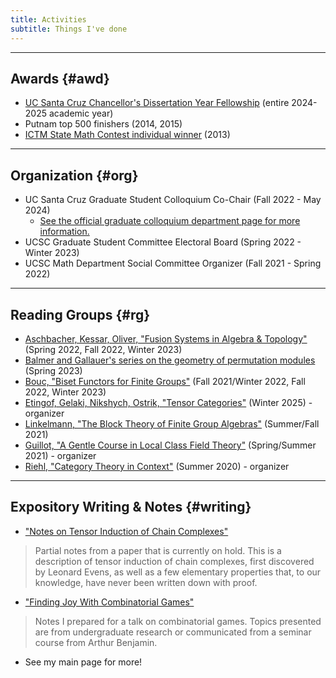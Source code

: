 ```yaml
---
title: Activities
subtitle: Things I've done
---
```


---

## Awards {#awd}

- [UC Santa Cruz Chancellor's Dissertation Year Fellowship](https://science.ucsc.edu/research-opportunities/dissertation-year-fellowships/) (entire 2024-2025 academic year)
- Putnam top 500 finishers (2014, 2015)
- [ICTM State Math Contest individual winner](https://ilmathcontest.com/) (2013) 

---

## Organization {#org}

- UC Santa Cruz Graduate Student Colloquium Co-Chair (Fall 2022 - May 2024)
  - [See the official graduate colloquium department page for more information.](https://docs.google.com/document/d/1ocl6D85ZRwcrCXrQQLfLlR74V2phgLIQgjpi61vT_-s/edit#heading=h.5kolow2jzywc)
- UCSC Graduate Student Committee Electoral Board (Spring 2022 - Winter 2023)
- UCSC Math Department Social Committee Organizer (Fall 2021 - Spring 2022)

---

## Reading Groups {#rg}

- [Aschbacher, Kessar, Oliver, "Fusion Systems in Algebra & Topology"](https://www.cambridge.org/core/books/fusion-systems-in-algebra-and-topology/2979A129C13045664A6514911CC96A0D) (Spring 2022, Fall 2022, Winter 2023)
- [Balmer and Gallauer's series on the geometry of permutation modules](https://www.math.ucla.edu/~balmer/Pubfile/TT-Perm.pdf) (Spring 2023)
- [Bouc, "Biset Functors for Finite Groups"](https://link.springer.com/book/10.1007/978-3-642-11297-3) (Fall 2021/Winter 2022, Fall 2022, Winter 2023)
- [Etingof, Gelaki, Nikshych, Ostrik, "Tensor Categories"](https://math.mit.edu/~etingof/egnobookfinal.pdf) (Winter 2025) - organizer
- [Linkelmann, "The Block Theory of Finite Group Algebras"](https://www.cambridge.org/core/books/block-theory-of-finite-group-algebras/03F2A21C4725C2A250C8C0635444781A) (Summer/Fall 2021)
- [Guillot, "A Gentle Course in Local Class Field Theory"](https://www.cambridge.org/core/books/gentle-course-in-local-class-field-theory/F1D32C9B20A91D6F27424C37A14C45FC) (Spring/Summer 2021) - organizer
- [Riehl, "Category Theory in Context"](https://math.jhu.edu/~eriehl/context.pdf) (Summer 2020) - organizer


---

## Expository Writing & Notes {#writing}

- ["Notes on Tensor Induction of Chain Complexes"](https://redrot.github.io/assets/pdf/Partial_Tensor_Induction_on_Chain_Complexes.pdf)
> Partial notes from a paper that is currently on hold. This is a description of tensor induction of chain complexes, first discovered by Leonard Evens, as well as a few elementary properties that, to our knowledge, have never been written down with proof. 
- ["Finding Joy With Combinatorial Games"](https://redrot.github.io/assets/pdf/Combinatorial_Games_Talk_2_25.pdf)
> Notes I prepared for a talk on combinatorial games. Topics presented are from undergraduate research or communicated from a seminar course from Arthur Benjamin.
- See my main page for more! 




